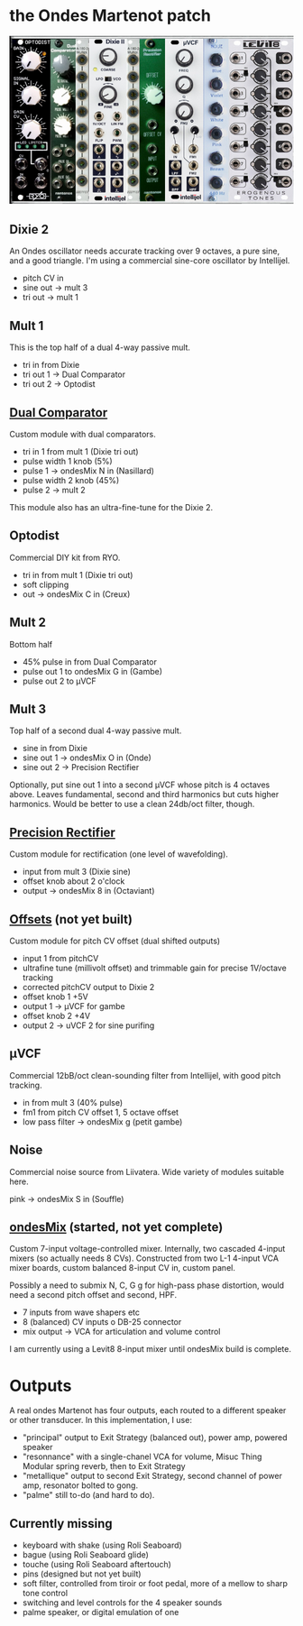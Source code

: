 # the Ondes Martenot patch

![ondes patch modules](ondes-osc.png)

## Dixie 2

An Ondes oscillator needs accurate tracking over 9 octaves, a pure sine, and a good triangle. I'm using a commercial sine-core oscillator by Intellijel.

- pitch CV in
- sine out -> mult 3
- tri out -> mult 1

## Mult 1

This is the top half of a dual 4-way passive mult.

- tri in from Dixie
- tri out 1 -> Dual Comparator
- tri out 2 -> Optodist

## [Dual Comparator](dual%20comparator/)

Custom module with dual comparators.

- tri in 1 from mult 1 (Dixie tri out)
- pulse width 1 knob (5%)
- pulse 1 -> ondesMix N in (Nasillard)
- pulse width 2 knob (45%)
- pulse 2 -> mult 2

This module also has an ultra-fine-tune for the Dixie 2.

## Optodist

Commercial DIY kit from RYO.

- tri in from mult 1 (Dixie tri out)
- soft clipping
- out -> ondesMix C in (Creux)

## Mult 2

Bottom half

- 45% pulse in from Dual Comparator
- pulse out 1 to ondesMix G in (Gambe)
- pulse out 2 to μVCF


## Mult 3

Top half of a second  dual 4-way passive mult.

- sine in from Dixie
- sine out 1 -> ondesMix O in (Onde)
- sine out 2 -> Precision Rectifier

Optionally, put sine out 1 into a second μVCF whose pitch is 4 octaves above.
Leaves fundamental, second and third harmonics but cuts higher harmonics. Would be better to use a clean 24db/oct filter, though.

## [Precision Rectifier](precision%20rectifier/)

Custom module for rectification (one level of wavefolding).

- input from mult 3 (Dixie sine)
- offset knob about 2 o'clock
- output -> ondesMix 8 in (Octaviant)

## [Offsets](offsets/) (not yet built)

Custom module for pitch CV offset (dual shifted outputs)

- input 1 from pitchCV
- ultrafine tune (millivolt offset) and trimmable gain for precise 1V/octave tracking
- corrected pitchCV output to Dixie 2
- offset knob 1 +5V
- output 1 -> μVCF for gambe
- offset knob 2 +4V
- output 2 -> uVCF 2 for sine purifing

## μVCF

Commercial 12bB/oct clean-sounding filter from Intellijel, with good pitch tracking.

- in from mult 3 (40% pulse)
- fm1 from pitch CV offset 1, 5 octave offset
- low pass filter -> ondesMix g (petit gambe)

## Noise

Commercial noise source from Liivatera. Wide variety of modules suitable here.

pink -> ondesMix S in (Souffle)

## [ondesMix](wavemix/) (started, not yet complete)

Custom 7-input voltage-controlled mixer. Internally, two
cascaded 4-input mixers (so actually needs 8 CVs). Constructed from two L-1 4-input VCA mixer boards, custom balanced 8-input CV in, custom panel.

Possibly a need to submix N, C, G g for high-pass phase distortion,
would need a second pitch offset and second, HPF.

- 7 inputs from wave shapers etc
- 8 (balanced) CV inputs o DB-25 connector
- mix output -> VCA for articulation and volume control

I am currently using a Levit8 8-input mixer until ondesMix build is complete.

# Outputs

A real ondes Martenot has four outputs, each routed to a different speaker or other transducer. In this implementation, I use:

- "principal" output to Exit Strategy (balanced out), power amp, powered speaker
- "resonnance" with a single-chanel VCA for volume, Misuc Thing Modular spring reverb, then to Exit Strategy
- "metallique" output to second Exit Strategy, second channel of power amp, resonator bolted to gong.
- "palme" still to-do (and hard to do).

## Currently missing

- keyboard with shake (using Roli Seaboard)
- bague (using Roli Seaboard glide)
- touche (using Roli Seaboard aftertouch)
- pins (designed but not yet built)
- soft filter, controlled from tiroir or foot pedal, more of a mellow to sharp tone control
- switching and level controls for the 4 speaker sounds
- palme speaker, or digital emulation of one

